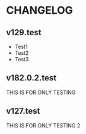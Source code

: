 # CHANGELOG

## v129.test
- Test1
- Test2
- Test3

## v182.0.2.test
THIS IS FOR ONLY TESTING

## v127.test
THIS IS FOR ONLY TESTING 2